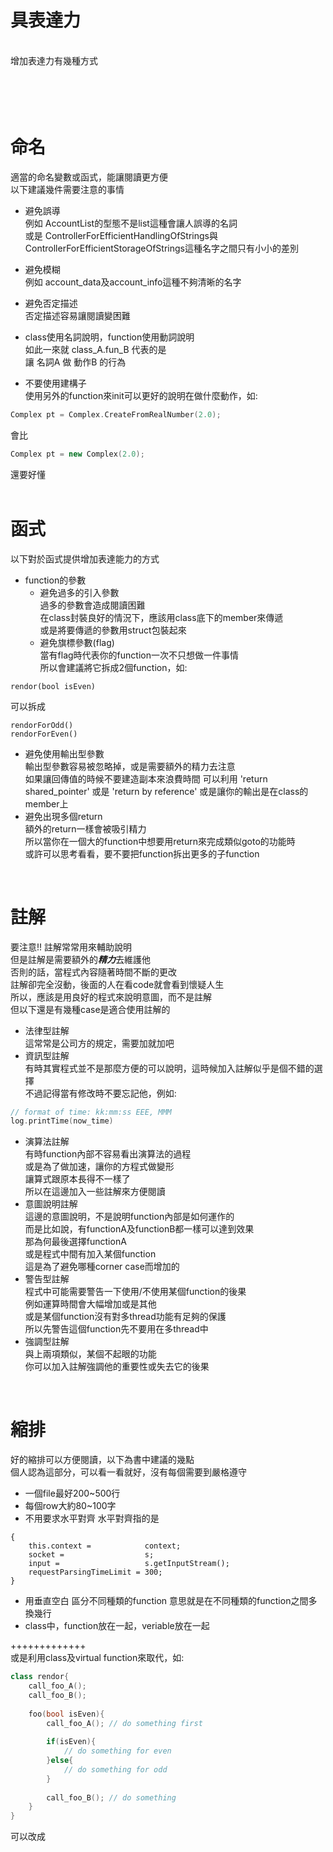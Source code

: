 # 具表達力
<br>
增加表達力有幾種方式<br>
<br>
<br>
<br>
<br>

命名
====

適當的命名變數或函式，能讓閱讀更方便<br>
以下建議幾件需要注意的事情<br>

* 避免誤導<br>
    例如 AccountList的型態不是list這種會讓人誤導的名詞<br>
    或是 ControllerForEfficientHandlingOfStrings與ControllerForEfficientStorageOfStrings這種名字之間只有小小的差別<br>

* 避免模糊<br>
    例如 account_data及account_info這種不夠清晰的名字<br>

* 避免否定描述<br>
    否定描述容易讓閱讀變困難<br>

* class使用名詞說明，function使用動詞說明<br>
    如此一來就 class_A.fun_B 代表的是<br>
    讓 名詞A 做 動作B 的行為<br>

* 不要使用建構子<br>
    使用另外的function來init可以更好的說明在做什麼動作，如:<br>
    
```C++
Complex pt = Complex.CreateFromRealNumber(2.0);
```
   會比<br>
   
```C++
Complex pt = new Complex(2.0);
```
   還要好懂<br>
<br>

函式
====
以下對於函式提供增加表達能力的方式<br>
* function的參數<br>
  * 避免過多的引入參數<br>
過多的參數會造成閱讀困難<br>
在class封裝良好的情況下，應該用class底下的member來傳遞<br>
或是將要傳遞的參數用struct包裝起來<br>
  * 避免旗標參數(flag)<br>
當有flag時代表你的function一次不只想做一件事情<br>
所以會建議將它拆成2個function，如:<br>
```
rendor(bool isEven)
```
可以拆成
```
rendorForOdd()
rendorForEven()
```
  * 避免使用輸出型參數 <br>
輸出型參數容易被忽略掉，或是需要額外的精力去注意<br>
如果讓回傳值的時候不要建造副本來浪費時間
可以利用 'return shared_pointer' 或是 'return by reference'
或是讓你的輸出是在class的member上
* 避免出現多個return <br>
額外的return一樣會被吸引精力<br>
所以當你在一個大的function中想要用return來完成類似goto的功能時<br>
或許可以思考看看，要不要把function拆出更多的子function<br>
<br>

註解
====
要注意!! 註解常常用來輔助說明<br>
但是註解是需要額外的***精力***去維護他<br>
否則的話，當程式內容隨著時間不斷的更改<br>
註解卻完全沒動，後面的人在看code就會看到懷疑人生<br>
所以，應該是用良好的程式來說明意圖，而不是註解<br>
但以下還是有幾種case是適合使用註解的<br>
* 法律型註解<br>
這常常是公司方的規定，需要加就加吧<br>
* 資訊型註解<br>
有時其實程式並不是那麼方便的可以說明，這時候加入註解似乎是個不錯的選擇<br>
不過記得當有修改時不要忘記他，例如:<br>
```C++
// format of time: kk:mm:ss EEE, MMM 
log.printTime(now_time)
```
* 演算法註解<br>
有時function內部不容易看出演算法的過程<br>
或是為了做加速，讓你的方程式做變形<br>
讓算式跟原本長得不一樣了<br>
所以在這邊加入一些註解來方便閱讀<br>
* 意圖說明註解<br>
這邊的意圖說明，不是說明function內部是如何運作的<br>
而是比如說，有functionA及functionB都一樣可以達到效果<br>
那為何最後選擇functionA<br>
或是程式中間有加入某個function<br>
這是為了避免哪種corner case而增加的<br>
* 警告型註解<br>
程式中可能需要警告一下使用/不使用某個function的後果<br>
例如運算時間會大幅增加或是其他<br>
或是某個function沒有對多thread功能有足夠的保護<br>
所以先警告這個function先不要用在多thread中<br>
* 強調型註解<br>
與上兩項類似，某個不起眼的功能<br>
你可以加入註解強調他的重要性或失去它的後果<br>
<br>

縮排
=====
好的縮排可以方便閱讀，以下為書中建議的幾點<br>
個人認為這部分，可以看一看就好，沒有每個需要到嚴格遵守<br>
* 一個file最好200~500行
* 每個row大約80~100字
* 不用要求水平對齊
水平對齊指的是
```
{
    this.context =            context;
    socket =                  s;
    input =                   s.getInputStream();
    requestParsingTimeLimit = 300;
}
```
* 用垂直空白 區分不同種類的function
意思就是在不同種類的function之間多換幾行
* class中，function放在一起，veriable放在一起


+++++++++++++<br>
或是利用class及virtual function來取代，如:
```C++
class rendor{
    call_foo_A();
    call_foo_B();
    
    foo(bool isEven){
        call_foo_A(); // do something first
        
        if(isEven){
            // do something for even        
        }else{
            // do something for odd
        }
    
        call_foo_B(); // do something
    }
}
```
可以改成
```C++

```

<br>
<br>

